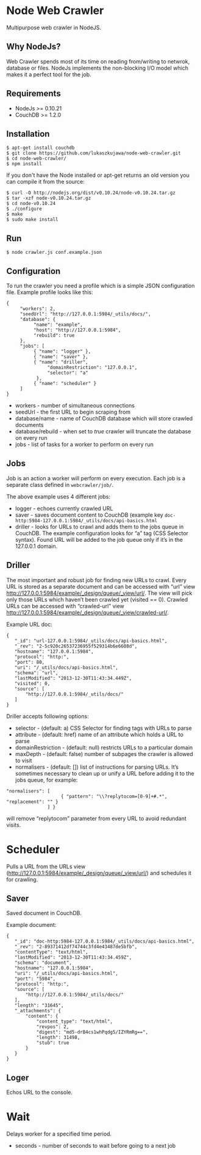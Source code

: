 
Node Web Crawler
================
Multipurpose web crawler in NodeJS.

## Why NodeJs?

Web Crawler spends most of its time on reading from/writing to netwrok, database or files. NodeJs implements the non-blocking I/O model which makes it a perfect tool for the job.

## Requirements

- NodeJs >= 0.10.21
- CouchDB >= 1.2.0

## Installation

```
$ apt-get install couchdb
$ git clone https://github.com/lukaszkujawa/node-web-crawler.git
$ cd node-web-crawler/
$ npm install
```

If you don't have the Node installed or apt-get returns an old version you can compile it from the source:
```
$ curl -O http://nodejs.org/dist/v0.10.24/node-v0.10.24.tar.gz
$ tar -xzf node-v0.10.24.tar.gz
$ cd node-v0.10.24
$ ./configure
$ make
$ sudo make install
```

## Run
```
$ node crawler.js conf.example.json
```

## Configuration

To run the crawler you need a profile which is a simple JSON configuration file. Example profile looks like this:

```
{
     "workers": 2,
     "seedUrl": "http://127.0.0.1:5984/_utils/docs/",
     "database": {
          "name": "example",
          "host": "http://127.0.0.1:5984",
          "rebuild": true
     },
     "jobs": [
          { "name": "logger" },
          { "name": "saver" },
          { "name": "driller",
               "domainRestriction": "127.0.0.1",
               "selector": "a"
           },
          { "name": "scheduler" }
     ]
}

```

* workers - number of simultaneous connections
* seedUrl - the first URL to begin scraping from
* database/name - name of CouchDB database which will store crawled documents
* database/rebuild - when set to *true* crawler will truncate the database on every run
* jobs - list of tasks for a worker to perform on every run

## Jobs

Job is an action a worker will perform on every execution. Each job is a separate class defined in ```webcrawler/job/```.
 
The above example uses 4 different jobs:
- logger - echoes currently crawled URL
- saver - saves document content to CouchDB (example key ```doc-http:5984-127.0.0.1:5984/_utils/docs/api-basics.html```
- driller - looks for URLs to crawl and adds them to the jobs queue in CouchDB. The example configuration looks for “a” tag (CSS Selector syntax). Found URL will be added to the job queue only if it’s in the 127.0.0.1 domain.

## Driller

The most important and robust job for finding new URLs to crawl. Every URL is stored as a separate document and can be accessed with “url” view http://127.0.0.1:5984/example/_design/queue/_view/url/. The view will pick only those URLs which haven’t been crawled yet (visited == 0). Crawled URLs can be accessed with “crawled-url” view http://127.0.0.1:5984/example/_design/queue/_view/crawled-url/.

Example URL doc:
```
{
   "_id": "url-127.0.0.1:5984/_utils/docs/api-basics.html",
   "_rev": "2-5c920c26537236955f529314b6e6608d",
   "hostname": "127.0.0.1:5984",
   "protocol": "http:",
   "port": 80,
   "uri": "/_utils/docs/api-basics.html",
   "schema": "url",
   "lastModified": "2013-12-30T11:43:34.449Z",
   "visited": 0,
   "source": [
       "http://127.0.0.1:5984/_utils/docs/"
   ]
}
``` 
 
Driller accepts following options:

* selector - (default: a) CSS Selector for finding tags with URLs to parse
* attribute - (default: href) name of an attribute which holds a URL to parse
* domainRestriction - (default: null) restricts URLs to a particular domain
* maxDepth - (default: false) number of subpages the crawler is allowed to visit
* normalisers - (default: []) list of instructions for parsing URLs. It’s sometimes necessary to clean up or unify a URL before adding it to the jobs queue, for example:
```
"normalisers": [
                    { "pattern": "\\?replytocom=[0-9]+#.*", "replacement": "" }
               ] }
```
will remove “replytocom” parameter from every URL to avoid redundant visits.

# Scheduler

Pulls a URL from the URLs view (http://127.0.0.1:5984/example/_design/queue/_view/url/) and schedules it for crawling. 

## Saver

Saved document in CouchDB.

Example document:
```
{
   "_id": "doc-http:5984-127.0.0.1:5984/_utils/docs/api-basics.html",
   "_rev": "2-89371412df74744c3fd4e43487de5bfb",
   "contentType": "text/html",
   "lastModified": "2013-12-30T11:43:34.459Z",
   "schema": "document",
   "hostname": "127.0.0.1:5984",
   "uri": "/_utils/docs/api-basics.html",
   "port": "5984",
   "protocol": "http:",
   "source": [
       "http://127.0.0.1:5984/_utils/docs/"
   ],
   "length": "31645",
   "_attachments": {
       "content": {
           "content_type": "text/html",
           "revpos": 2,
           "digest": "md5-drB4cs1whPqdg5/IZYRmRg==",
           "length": 31498,
           "stub": true
       }
   }
}
``` 

## Loger

Echos URL to the console.

# Wait

Delays worker for a specified time period.

* seconds - number of seconds to wait before going to a next job
